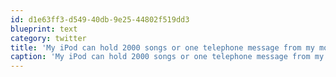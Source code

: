 ```yaml
---
id: d1e63ff3-d549-40db-9e25-44802f519dd3
blueprint: text
category: twitter
title: 'My iPod can hold 2000 songs or one telephone message from my mom - Steven Wright  (true for both my parents)'
caption: 'My iPod can hold 2000 songs or one telephone message from my mom - Steven Wright  (true for both my parents)'
---
```

